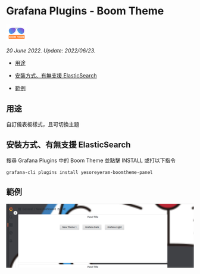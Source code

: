 # Grafana Plugins - Boom Theme

![img](boom_theme_icon.png)

*20 June 2022. Update: 2022/06/23.*

* [用途](#use)

* [安裝方式、有無支援 ElasticSearch](#install)

* [範例](#example)

<h2 id="use">用途</h2>

自訂儀表板樣式，且可切換主題

<h2 id="install">安裝方式、有無支援 ElasticSearch</h2>

搜尋 Grafana Plugins 中的 Boom Theme 並點擊 INSTALL 或打以下指令

    grafana-cli plugins install yesoreyeram-boomtheme-panel

<h2 id="example">範例</h2>

![img](boom_theme.png)

